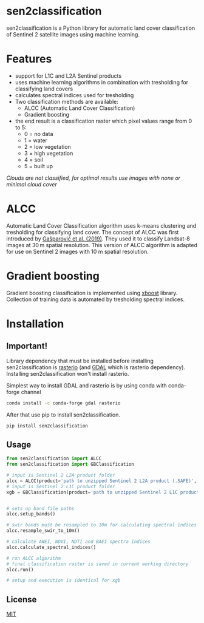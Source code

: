 # sen2classification

sen2classification is a Python library for automatic land cover classification of Sentinel 2 satellite images using machine learning. 
# Features
- support for L1C and L2A Sentinel products
- uses machine learning algorithms in combination with tresholding for classifying land covers
- calculates spectral indices used for tresholding 
- Two classification methods are available:
  - ALCC (Automatic Land Cover Classification)
  - Gradient boosting
- the end result is a classification raster which pixel values range from 0 to 5:
  - 0 = no data
  - 1 = water
  - 2 = low vegetation
  - 3 = high vegetation
  - 4 = soil
  - 5 = built up

*Clouds are not classified, for optimal results use images with none or minimal cloud cover*

# ALCC
Automatic Land Cover Classification algorithm uses k-means clustering and tresholding for classifying land cover. The concept of ALCC was first introduced by [Gašparović et al. (2019)](https://www.sciencedirect.com/science/article/pii/S0198971518305891). They used it to classify Landsat-8 images at 30 m spatial resolution. This version of ALCC algorithm is adapted for use on Sentinel 2 images with 10 m spatial resolution.
# Gradient boosting 
Gradient boosting classification is implemented using [xboost](https://xgboost.readthedocs.io/en/latest/) library. Collection of training data is automated by tresholding spectral indices.

# Installation

## Important!
Library dependency that must be installed before installing sen2classification is [rasterio](https://rasterio.readthedocs.io/en/latest/) (and [GDAL](https://gdal.org/) which is rasterio dependency). Installing sen2classification won't install rasterio.

Simplest way to install GDAL and rasterio is by using conda with conda-forge channel
```bash
conda install -c conda-forge gdal rasterio
```

After that use pip to install sen2classification.

```bash
pip install sen2classification
```

## Usage

```python
from sen2classification import ALCC
from sen2classification import GBClassification

# input is Sentinel 2 L2A product folder
alcc = ALCC(product='path to unzipped Sentinel 2 L2A product (.SAFE)', product_type='L2A')
# input is Sentinel 2 L1C product folder
xgb = GBClassification(product='path to unzipped Sentinel 2 L1C product (.SAFE)', product_type='L1C')


# sets up band file paths
alcc.setup_bands()

# swir bands must be resampled to 10m for calculating spectral indices
alcc.resample_swir_to_10m()

# calculate AWEI, NDVI, NDTI and BAEI spectra indices
alcc.calculate_spectral_indices()

# run ALCC algorithm
# final classification raster is saved in current working directory
alcc.run()

# setup and execution is identical for xgb


```



## License
[MIT](https://choosealicense.com/licenses/mit/)